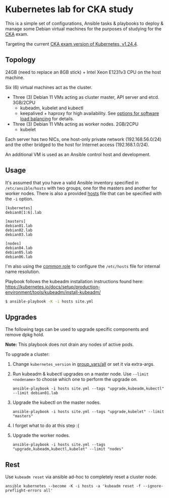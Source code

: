 # Kubernetes lab for CKA study
This is a simple set of configurations, Ansible tasks & playbooks to deploy & manage some Debian virtual machines for the purposes of studying for the [CKA](https://training.linuxfoundation.org/certification/certified-kubernetes-administrator-cka/) exam.

Targeting the current [CKA exam version of Kubernetes, v1.24.4](https://github.com/cncf/curriculum).

## Topology
24GB (need to replace an 8GB stick) + Intel Xeon E1231v3 CPU on the host machine.

Six (6) virtual machines act as the cluster.
* Three (3) Debian 11 VMs acting as cluster master, API server and etcd. 3GB/2CPU
  - kubeadm, kubelet and kubectl
  - keepalived + haproxy for high availability. See [options for software load balancing](https://github.com/kubernetes/kubeadm/blob/main/docs/ha-considerations.md#options-for-software-load-balancing) for details. 
* Three (3) Debian 11 VMs acting as worker nodes. 2GB/2CPU
  - kubelet

Each server has two NICs, one host-only private network (192.168.56.0/24) and the other bridged to the host for Internet access (192.168.1.0/24).

An additional VM is used as an Ansible control host and development.

## Usage
It's assumed that you have a valid Ansible inventory specified in `/etc/ansible/hosts` with two groups, one for the masters and another for worker nodes. There is also a provided [hosts](hosts) file that can be specified with the `-i` option.

```
[kubernetes]
debian0[1:6].lab

[masters]
debian01.lab
debian02.lab
debian03.lab

[nodes]
debian04.lab
debian05.lab
debian06.lab
```

I'm also using the [common role](roles/common/tasks/main.yml) to configure the `/etc/hosts` file for internal name resolution. 

Playbook follows the kubeadm installation instructions found here: https://kubernetes.io/docs/setup/production-environment/tools/kubeadm/install-kubeadm/

```bash
$ ansible-playbook -K -i hosts site.yml
```

## Upgrades
The following tags can be used to upgrade specific components and remove dpkg hold. 

**Note:** This playbook does not drain any nodes of active pods. 

To upgrade a cluster:

1. Change `kubernetes_version` in [group_vars/all](group_vars/all) or set it via extra-args.

2. Run kubeadm & kubectl upgrades on a master node. Use `--limit <nodename>` to choose which one to perform the upgrade on.
    ```shell
    ansible-playbook -i hosts site.yml --tags "upgrade,kubeadm,kubectl" --limit debian01.lab
    ```

3. Upgrade the kubectl on the master nodes. 
    ```shell
    ansible-playbook -i hosts site.yml --tags "upgrade,kubelet" --limit "masters"
    ```

4. I forget what to do at this step :(

5. Upgrade the worker nodes. 
    ```shell
    ansible-playbook -i hosts site.yml --tags "upgrade,kubeadm,kubectl,kubelet" --limit "nodes"
    ```

## Rest
Use `kubeadm reset` via ansible ad-hoc to completely reset a cluster node.

```shell
ansible kubernetes --become -K -i hosts -a 'kubeadm reset -f --ignore-preflight-errors all'
```


